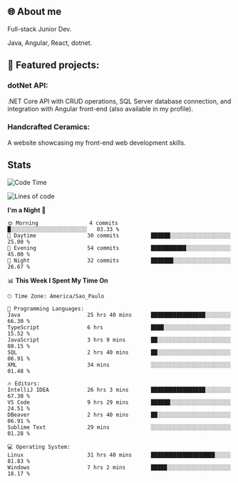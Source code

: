 ## 🌐 About me
Full-stack
Junior Dev. 

Java, Angular, React, dotnet.

## 🔧 Featured projects:
### dotNet API: 
.NET Core API with CRUD operations, SQL Server database connection, and integration with Angular front-end (also available in my profile).
### Handcrafted Ceramics: 
A website showcasing my front-end web development skills.

## Stats

<!--START_SECTION:waka-->
![Code Time](http://img.shields.io/badge/Code%20Time-136%20hrs%2016%20mins-blue)

![Lines of code](https://img.shields.io/badge/From%20Hello%20World%20I%27ve%20Written-37.7%20thousand%20lines%20of%20code-blue)

**I'm a Night 🦉** 

```text
🌞 Morning                4 commits           █░░░░░░░░░░░░░░░░░░░░░░░░   03.33 % 
🌆 Daytime                30 commits          ██████░░░░░░░░░░░░░░░░░░░   25.00 % 
🌃 Evening                54 commits          ███████████░░░░░░░░░░░░░░   45.00 % 
🌙 Night                  32 commits          ███████░░░░░░░░░░░░░░░░░░   26.67 % 
```


📊 **This Week I Spent My Time On** 

```text
🕑︎ Time Zone: America/Sao_Paulo

💬 Programming Languages: 
Java                     25 hrs 40 mins      █████████████████░░░░░░░░   66.30 % 
TypeScript               6 hrs               ████░░░░░░░░░░░░░░░░░░░░░   15.52 % 
JavaScript               3 hrs 9 mins        ██░░░░░░░░░░░░░░░░░░░░░░░   08.15 % 
SQL                      2 hrs 40 mins       ██░░░░░░░░░░░░░░░░░░░░░░░   06.91 % 
XML                      34 mins             ░░░░░░░░░░░░░░░░░░░░░░░░░   01.48 % 

🔥 Editors: 
IntelliJ IDEA            26 hrs 3 mins       █████████████████░░░░░░░░   67.30 % 
VS Code                  9 hrs 29 mins       ██████░░░░░░░░░░░░░░░░░░░   24.51 % 
DBeaver                  2 hrs 40 mins       ██░░░░░░░░░░░░░░░░░░░░░░░   06.91 % 
Sublime Text             29 mins             ░░░░░░░░░░░░░░░░░░░░░░░░░   01.28 % 

💻 Operating System: 
Linux                    31 hrs 40 mins      ████████████████████░░░░░   81.83 % 
Windows                  7 hrs 2 mins        █████░░░░░░░░░░░░░░░░░░░░   18.17 % 
```


<!--END_SECTION:waka-->
